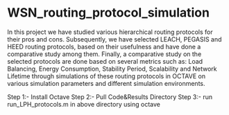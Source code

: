 # WSN_routing_protocol_simulation

In this project we have studied various hierarchical routing protocols for their
pros and cons. Subsequently, we have selected LEACH, PEGASIS and HEED
routing protocols, based on their usefulness and have done a comparative
study among them. Finally, a comparative study on the selected protocols are
done based on several metrics such as: Load Balancing, Energy Consumption, 
Stability Period, Scalability and Network Lifetime through simulations
of these routing protocols in OCTAVE on various simulation parameters and
different simulation environments.

Step 1:- Install Octave
Step 2:- Pull Code&Results Directory
Step 3:- run run_LPH_protocols.m in above directory using octave
